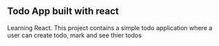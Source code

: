 ## Todo App built with react 

Learning React. This project contains a simple todo application where a user can create todo, mark and see thier todos
